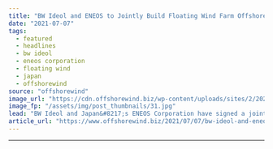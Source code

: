 ```yaml
---
title: "BW Ideol and ENEOS to Jointly Build Floating Wind Farm Offshore Japan"
date: "2021-07-07"
tags: 
  - featured
  - headlines
  - bw ideol
  - eneos corporation
  - floating wind
  - japan
  - offshorewind
source: "offshorewind"
image_url: "https://cdn.offshorewind.biz/wp-content/uploads/sites/2/2021/07/07092002/BW-Ideol-and-ENEOS-to-Jointly-Build-Floating-Wind-Farm-Offshore-Japan.jpg"
image_fp: "/assets/img/post_thumbnails/31.jpg"
lead: "BW Ideol and Japan&#8217;s ENEOS Corporation have signed a joint development agreement to develop"
article_url: "https://www.offshorewind.biz/2021/07/07/bw-ideol-and-eneos-to-jointly-build-floating-wind-farm-offshore-japan/"
---
```


---
